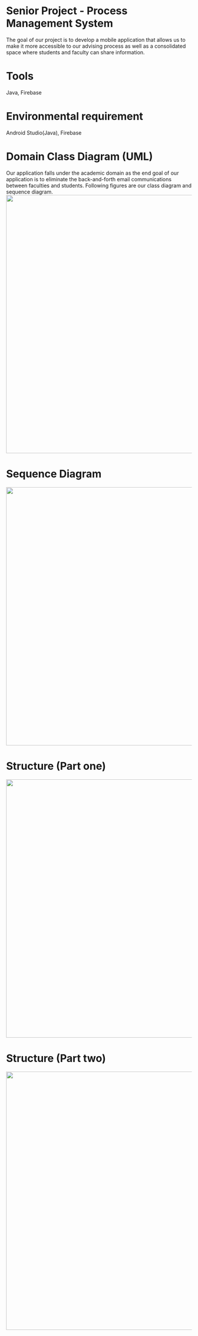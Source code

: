 # Senior Project - Process Management System
The goal of our project is to develop a mobile application that allows us to make it more accessible to our advising process as well as a consolidated space where students and faculty can share information.

# Tools
Java, Firebase

# Environmental requirement
Android Studio(Java), Firebase

# Domain Class Diagram (UML)
Our application falls under the academic domain as the end goal of our application is to eliminate the back-and-forth email communications between faculties and students. Following figures are our class diagram and sequence diagram.
<img src="https://i.ibb.co/xSrT5Cr/Screen-Shot-2020-05-01-at-3-34-23-PM.png" width="700">

# Sequence Diagram
<img src="https://i.ibb.co/Zg8W1PW/Screen-Shot-2020-05-01-at-3-40-31-PM.png" width="700">

# Structure (Part one)
<img src="https://i.ibb.co/P5tVNsc/Screen-Shot-2020-05-01-at-3-51-42-PM.png" width="700">

# Structure (Part two)
<img src="https://i.ibb.co/ZHnB1Hk/Screen-Shot-2020-05-01-at-3-53-14-PM.png" width="700">

